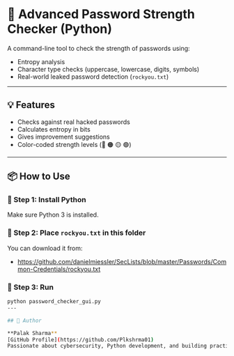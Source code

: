 # 🔐 Advanced Password Strength Checker (Python)

A command-line tool to check the strength of passwords using:
- Entropy analysis
- Character type checks (uppercase, lowercase, digits, symbols)
- Real-world leaked password detection (`rockyou.txt`)

---

## 💡 Features
- Checks against real hacked passwords
- Calculates entropy in bits
- Gives improvement suggestions
- Color-coded strength levels (🔴 🟠 🟡 🟢)

---

## 📦 How to Use

### 🔁 Step 1: Install Python
Make sure Python 3 is installed.

### 🔁 Step 2: Place `rockyou.txt` in this folder
You can download it from:
- https://github.com/danielmiessler/SecLists/blob/master/Passwords/Common-Credentials/rockyou.txt

### 🔁 Step 3: Run
```bash
python password_checker_gui.py
---

## 👤 Author

**Palak Sharma**  
[GitHub Profile](https://github.com/Plkshrma01)  
Passionate about cybersecurity, Python development, and building practical tools that solve real problems.

